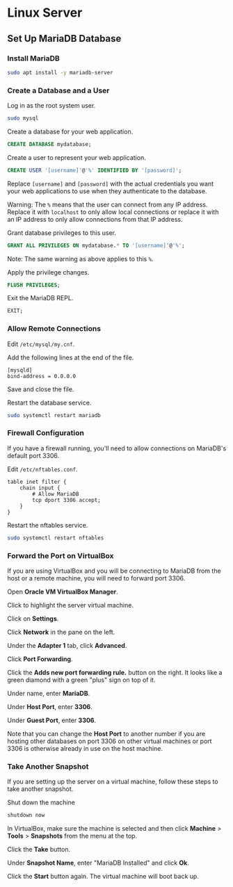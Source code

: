 # Linux Server

## Set Up MariaDB Database

### Install MariaDB

```sh
sudo apt install -y mariadb-server
```

### Create a Database and a User

Log in as the root system user.

```sh
sudo mysql
```

Create a database for your web application.

```sql
CREATE DATABASE mydatabase;
```

Create a user to represent your web application.

```sql
CREATE USER '[username]'@'%' IDENTIFIED BY '[password]';
```

Replace `[username]` and `[password]` with the actual credentials you want your
web applications to use when they authenticate to the database.

Warning: The `%` means that the user can connect from any IP address. Replace it
with `localhost` to only allow local connections or replace it with an IP
address to only allow connections from that IP address.

Grant database privileges to this user.

```sql
GRANT ALL PRIVILEGES ON mydatabase.* TO '[username]'@'%';
```

Note: The same warning as above applies to this `%`.

Apply the privilege changes.

```sql
FLUSH PRIVILEGES;
```

Exit the MariaDB REPL.

```sql
EXIT;
```

### Allow Remote Connections

Edit `/etc/mysql/my.cnf`.

Add the following lines at the end of the file.

```
[mysqld]
bind-address = 0.0.0.0
```

Save and close the file.

Restart the database service.

```sh
sudo systemctl restart mariadb
```

### Firewall Configuration

If you have a firewall running, you'll need to allow connections on MariaDB's
default port 3306.

Edit `/etc/nftables.conf`.

```
table inet filter {
    chain input {
        # Allow MariaDB
        tcp dport 3306 accept;
    }
}
```

Restart the nftables service.

```sh
sudo systemctl restart nftables
```

### Forward the Port on VirtualBox

If you are using VirtualBox and you will be connecting to MariaDB from the host
or a remote machine, you will need to forward port 3306.

Open **Oracle VM VirtualBox Manager**.

Click to highlight the server virtual machine.

Click on **Settings**.

Click **Network** in the pane on the left.

Under the **Adapter 1** tab, click **Advanced**.

Click **Port Forwarding**.

Click the **Adds new port forwarding rule.** button on the right. It looks like
a green diamond with a green "plus" sign on top of it.

Under name, enter **MariaDB**.

Under **Host Port**, enter **3306**.

Under **Guest Port**, enter **3306**.

Note that you can change the **Host Port** to another number if you are hosting
other databases on port 3306 on other virtual machines or port 3306 is otherwise
already in use on the host machine.

### Take Another Snapshot

If you are setting up the server on a virtual machine, follow these steps to
take another snapshot.

Shut down the machine

```sh
shutdown now
```

In VirtualBox, make sure the machine is selected and then click **Machine** >
**Tools** > **Snapshots** from the menu at the top.

Click the **Take** button.

Under **Snapshot Name**, enter "MariaDB Installed" and click **Ok**.

Click the **Start** button again. The virtual machine will boot back up.
